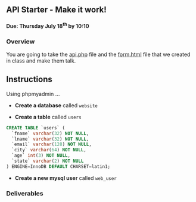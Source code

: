 ## API Starter - Make it work!
#### Due: Thursday July 18<sup>th</sup> by 10:10

### Overview

You are going to take the [api.php](./api.php) file and the [form.html](./form.html) file that we created in class and make them talk. 

## Instructions

Using phpmyadmin ...

- **Create a database** called `website`

- **Create a table** called `users`

```sql
CREATE TABLE `users` (
  `fname` varchar(32) NOT NULL,
  `lname` varchar(32) NOT NULL,
  `email` varchar(128) NOT NULL,
  `city` varchar(64) NOT NULL,
  `age` int(3) NOT NULL,
  `state` varchar(2) NOT NULL
) ENGINE=InnoDB DEFAULT CHARSET=latin1;
```

- **Create a new mysql user** called `web_user`




### Deliverables
